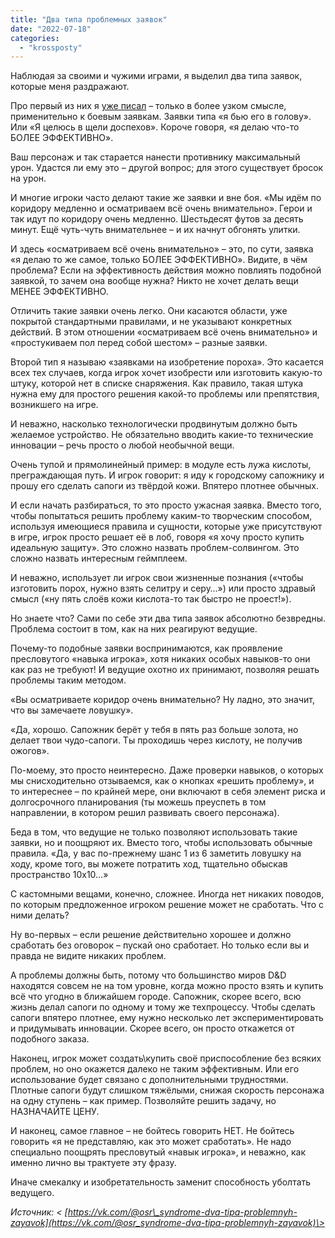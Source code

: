 ```yaml
---
title: "Два типа проблемных заявок"
date: "2022-07-18"
categories: 
  - "krossposty"
---
```


Наблюдая за своими и чужими играми, я выделил два типа заявок, которые меня раздражают.

Про первый из них я [уже писал](https://vk.com/@osr_syndrome-iskusstvo-rulinga-boi) – только в более узком смысле, применительно к боевым заявкам. Заявки типа «я бью его в голову». Или «Я целюсь в щели доспехов». Короче говоря, «я делаю что-то БОЛЕЕ ЭФФЕКТИВНО».

Ваш персонаж и так старается нанести противнику максимальный урон. Удастся ли ему это – другой вопрос; для этого существует бросок на урон.

И многие игроки часто делают такие же заявки и вне боя. «Мы идём по коридору медленно и осматриваем всё очень внимательно». Герои и так идут по коридору очень медленно. Шестьдесят футов за десять минут. Ещё чуть-чуть внимательнее – и их начнут обгонять улитки.

И здесь «осматриваем всё очень внимательно» – это, по сути, заявка «я делаю то же самое, только БОЛЕЕ ЭФФЕКТИВНО». Видите, в чём проблема? Если на эффективность действия можно повлиять подобной заявкой, то зачем она вообще нужна? Никто не хочет делать вещи МЕНЕЕ ЭФФЕКТИВНО.

Отличить такие заявки очень легко. Они касаются области, уже покрытой стандартными правилами, и не указывают конкретных действий. В этом отношении «осматриваем всё очень внимательно» и «простукиваем пол перед собой шестом» – разные заявки.

Второй тип я называю «заявками на изобретение пороха». Это касается всех тех случаев, когда игрок хочет изобрести или изготовить какую-то штуку, которой нет в списке снаряжения. Как правило, такая штука нужна ему для простого решения какой-то проблемы или препятствия, возникшего на игре.

И неважно, насколько технологически продвинутым должно быть желаемое устройство. Не обязательно вводить какие-то технические инновации – речь просто о любой необычной вещи.

Очень тупой и прямолинейный пример: в модуле есть лужа кислоты, преграждающая путь. И игрок говорит: я иду к городскому сапожнику и прошу его сделать сапоги из твёрдой кожи. Впятеро плотнее обычных.

И если начать разбираться, то это просто ужасная заявка. Вместо того, чтобы попытаться решить проблему каким-то творческим способом, используя имеющиеся правила и сущности, которые уже присутствуют в игре, игрок просто решает её в лоб, говоря «я хочу просто купить идеальную защиту». Это сложно назвать проблем-солвингом. Это сложно назвать интересным геймплеем.

И неважно, использует ли игрок свои жизненные познания («чтобы изготовить порох, нужно взять селитру и серу…») или просто здравый смысл («ну пять слоёв кожи кислота-то так быстро не проест!»).

Но знаете что? Сами по себе эти два типа заявок абсолютно безвредны. Проблема состоит в том, как на них реагируют ведущие.

Почему-то подобные заявки воспринимаются, как проявление пресловутого «навыка игрока», хотя никаких особых навыков-то они как раз не требуют! И ведущие охотно их принимают, позволяя решать проблемы таким методом.

«Вы осматриваете коридор очень внимательно? Ну ладно, это значит, что вы замечаете ловушку».

«Да, хорошо. Сапожник берёт у тебя в пять раз больше золота, но делает твои чудо-сапоги. Ты проходишь через кислоту, не получив ожогов».

По-моему, это просто неинтересно. Даже проверки навыков, о которых мы снисходительно отзываемся, как о кнопках «решить проблему», и то интереснее – по крайней мере, они включают в себя элемент риска и долгосрочного планирования (ты можешь преуспеть в том направлении, в котором решил развивать своего персонажа).

Беда в том, что ведущие не только позволяют использовать такие заявки, но и поощряют их. Вместо того, чтобы использовать обычные правила. «Да, у вас по-прежнему шанс 1 из 6 заметить ловушку на ходу, кроме того, вы можете потратить ход, тщательно обыскав пространство 10х10…»

С кастомными вещами, конечно, сложнее. Иногда нет никаких поводов, по которым предложенное игроком решение может не сработать. Что с ними делать?

Ну во-первых – если решение действительно хорошее и должно сработать без оговорок – пускай оно сработает. Но только если вы и правда не видите никаких проблем.

А проблемы должны быть, потому что большинство миров D&D находятся совсем не на том уровне, когда можно просто взять и купить всё что угодно в ближайшем городе. Сапожник, скорее всего, всю жизнь делал сапоги по одному и тому же техпроцессу. Чтобы сделать сапоги впятеро плотнее, ему нужно несколько лет экспериментировать и придумывать инновации. Скорее всего, он просто откажется от подобного заказа.

Наконец, игрок может создать\\купить своё приспособление без всяких проблем, но оно окажется далеко не таким эффективным. Или его использование будет связано с дополнительными трудностями. Плотные сапоги будут слишком тяжёлыми, снижая скорость персонажа на одну ступень – как пример. Позволяйте решить задачу, но НАЗНАЧАЙТЕ ЦЕНУ.

И наконец, самое главное – не бойтесь говорить НЕТ. Не бойтесь говорить «я не представляю, как это может сработать». Не надо специально поощрять пресловутый «навык игрока», и неважно, как именно лично вы трактуете эту фразу.

Иначе смекалку и изобретательность заменит способность уболтать ведущего.

_Источник: < [https://vk.com/@osr\_syndrome-dva-tipa-problemnyh-zayavok](https://vk.com/@osr_syndrome-dva-tipa-problemnyh-zayavok)\>_
